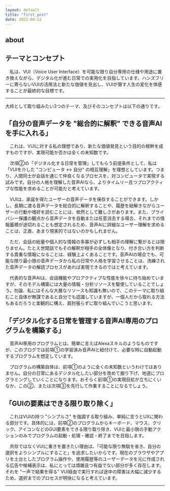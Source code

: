 ```yaml
---
layout: default
title: "first_post"
date: 2022-04-22
---
```


## **about**


## **テーマとコンセプト**

　私は、VUI（Voice User Interface）を可能な限り自分専用の仕様や用途に置き換えながら、デジタル化が進む日常での実用化を目指しています。ハンズフリーに寄らないVUIの活用法と新たな価値を見出し、VUIが齎す人生の変化を体感することが最終的な目標です。

------------------

大枠として取り組みたい3つのテーマ、及びそのコンセプトは以下の通りです。


## **「自分の音声データを "総合的に解釈" できる音声AIを手に入れる」**

　これは、VUIに対する私の理想であり、新たな価値発見という目的の根幹を成すものですが、実現可能か否かは全くの未知数です。

　次項②の「デジタル化する日常を管理」してもらう前提条件として、私は「VUIを介した "コンピュータ ↔︎ 自分" の相互理解」を理想としています。つまり、人間同士が会話を通じて仲良くなるプロセスを、対コンピュータで実現する試みです。自分の人格を理解した音声AIなら、よりタイムリー且つプロアクティブな性能を求めることが可能だと考えています。

　VUIは、承諾を得たユーザーの音声データを保存することができます。しかし、長期に渡る音声データを総合的に解釈することや、履歴を紐解きながらユーザーの行動や嗜好を読むことには、依然として難しさがあります。また、プライバシー保護の観点から音声データを自動または任意消去する場合、それまでの情報蓄積が途切れることも想定されるため、音声AIに詳細なユーザー理解を求めることは、正直、あまり現実的ではないのかもしれません。

　ただ、会話の総量や個人的な情報の多寡が必ずしも相手の理解に繋がるとは限りません。たとえ世間話でもその解釈が相手の全体像となり、付き合い方を判断する貴重な情報になることは、経験上よくあることです。音声AIの場合でも、可能な限り最小限の音声データから私の日常や人格を学習させることは、洗練された音声データの解読プロセスがあれば実現できるのではと考えています。

　代表的な音声AIは、会話機能やプロアクティブな性能を徐々に持ち始めていますが、そのモデル構築には大量の情報・分析リソースを駆使していることでしょう。勿論、私にはそんな大層なリソースも知識も無いので、このテーマに取り組むこと自体が無謀であると自分でも認識していますが、一個人だから取れる方法もあるだろうと楽観的に構え、肩肘張らずに取り組んでいこうと思います。


## **「デジタル化する日常を管理する音声AI専用のプログラムを構築する」**

　音声AI専用のプログラムとは、簡単に言えばAlexaスキルのようなものですが、このブログでは前項①の学習済み音声AIと紐付けて、必要な時に自動起動するプログラムを想定しています。

　プログラムの構築自体は、前項①のように全くの未知数というわけではありません。自分の日常にあるデジタル化したい部分を改めて掘り下げ、地道にプログラミングしていくことになります。おそらく前項①の実現目処が立ちにくいなか、この②、または次項③を先行して作業することになるでしょう。


## **「GUIの要素はできる限り取り除く」**

　これはVUIの持つ "シンプルさ" を強調する取り組み、単純に言うとUXに関わる部分です。具体的には、前項②のプログラムからキーボード、マウス、クリック、アイコンなどのGUI要素をできる限り取り除き、VUIと最小限の手動アクションのみでプログラムの起動・処理・確認・終了までを目指します。

　共存ではなくVUIに重きを置きたい理由は、「可能な限り無駄を省き、自分の選択をよりシンプルにすること」を追求したいからです。現在のブラウザやアプリを土台としたプログラム操作や、使用履歴等のユーザーデータを元に作成される広告や候補表示は、私にとっては煩雑且つ有益でない部分が多く存在します。それを "一声で結果を得る" VUI経由で実行すれば途中の障害は大幅に減少するため、選択までのプロセスが明快になると考えています。

------------------
